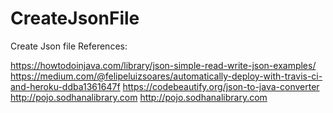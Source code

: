 # CreateJsonFile
Create Json file
References:

https://howtodoinjava.com/library/json-simple-read-write-json-examples/
 https://medium.com/@felipeluizsoares/automatically-deploy-with-travis-ci-and-heroku-ddba1361647f
 https://codebeautify.org/json-to-java-converter
http://pojo.sodhanalibrary.com
http://pojo.sodhanalibrary.com
